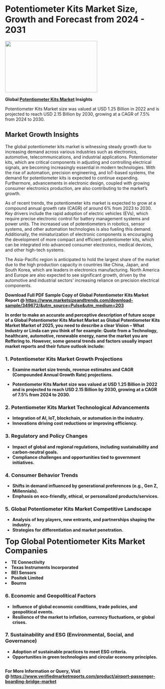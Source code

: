 <H1>Potentiometer Kits Market Size, Growth and Forecast from 2024 - 2031</H1><img class="aligncenter size-medium wp-image-584254" src="https://thirdeyenews.in/wp-content/uploads/2024/09/Global-Market-Research-300x168.jpeg" alt="" width="300" height="168" /><p><strong>Global&nbsp;<a href="https://www.marketsizeandtrends.com/download-sample/349672/&amp;utm_source=Pulse&amp;utm_medium=203">Potentiometer Kits Market</a> Insights</strong></p><p>Potentiometer Kits Market size was valued at USD 1.25 Billion in 2022 and is projected to reach USD 2.15 Billion by 2030, growing at a CAGR of 7.5% from 2024 to 2030.</p><p><h2>Market Growth Insights</h2> <p>The global potentiometer kits market is witnessing steady growth due to increasing demand across various industries such as electronics, automotive, telecommunications, and industrial applications. Potentiometer kits, which are critical components in adjusting and controlling electrical signals, are becoming increasingly essential in modern technologies. With the rise of automation, precision engineering, and IoT-based systems, the demand for potentiometer kits is expected to continue expanding. Furthermore, advancements in electronic design, coupled with growing consumer electronics production, are also contributing to the market’s growth.</p> <p><strong></strong></p> <p>As of recent trends, the potentiometer kits market is expected to grow at a compound annual growth rate (CAGR) of around 6% from 2023 to 2030. Key drivers include the rapid adoption of electric vehicles (EVs), which require precise electronic control for battery management systems and power units. The increased use of potentiometers in robotics, sensor systems, and other automation technologies is also fueling this demand. Additionally, the miniaturization of electronic components is encouraging the development of more compact and efficient potentiometer kits, which can be integrated into advanced consumer electronics, medical devices, and other high-tech systems.</p> <p>The Asia-Pacific region is anticipated to hold the largest share of the market due to the high production capacity in countries like China, Japan, and South Korea, which are leaders in electronics manufacturing. North America and Europe are also expected to see significant growth, driven by the automotive and industrial sectors’ increasing reliance on precision electrical components.</p> <p><strong></p><p><span class=""><strong>Download Full PDF Sample Copy of Global Potentiometer Kits Market Report</strong> @ <a href="https://www.marketsizeandtrends.com/download-sample/349672/&amp;utm_source=Pulse&amp;utm_medium=203" target="_blank">https://www.marketsizeandtrends.com/download-sample/349672/&amp;utm_source=Pulse&amp;utm_medium=203</a></span></p><p>In order to make an accurate and perceptive description of future scope of a Global&nbsp;Potentiometer Kits Market Market as Global&nbsp;Potentiometer Kits Market Market of 2025, you need to describe a clear Vision &ndash; What Industry or Linda can you think of for example: Quote from a Technology, healthcare, automotive, renewable energy, name the market you are Reffering to. However, some general trends and factors usually impact market reports and their future outlook include:</p><h3>1.&nbsp;<strong>Potentiometer Kits Market Growth Projections</strong></h3><ul><li>Examine market size trends, revenue estimates and CAGR (Compounded Annual Growth Rate) projections.</li><li><p>Potentiometer Kits Market size was valued at USD 1.25 Billion in 2022 and is projected to reach USD 2.15 Billion by 2030, growing at a CAGR of 7.5% from 2024 to 2030.</p></li></ul><h3>2.&nbsp;<strong>Potentiometer Kits Market Technological Advancements</strong></h3><ul><li>Integration of AI, IoT, blockchain, or automation in the industry.</li><li>Innovations driving cost reductions or improving efficiency.</li></ul><h3>3.&nbsp;<strong>Regulatory and Policy Changes</strong></h3><ul><li>Impact of global and regional regulations, including sustainability and carbon-neutral goals.</li><li>Compliance challenges and opportunities tied to government initiatives.</li></ul><h3>4.&nbsp;<strong>Consumer Behavior Trends</strong></h3><ul><li>Shifts in demand influenced by generational preferences (e.g., Gen Z, Millennials).</li><li>Emphasis on eco-friendly, ethical, or personalized products/services.</li></ul><h3>5.&nbsp;<strong>Global Potentiometer Kits Market Competitive Landscape</strong></h3><ul><li>Analysis of key players, new entrants, and partnerships shaping the industry.</li><li>Strategies for differentiation and market penetration.</li></ul><p data-pm-slice="1 1 []"><span style="color: inherit; font-family: inherit; font-size: 25px;">Top Global Potentiometer Kits Market Companies</span></p><div class="" data-test-id=""><p><li>TE Connectivity</li><li> Texas Instruments Incorporated</li><li> BEI Sensors</li><li> Positek Limited</li><li> Bourns</li></p></div><h3>6.&nbsp;<strong>Economic and Geopolitical Factors</strong></h3><ul><li>Influence of global economic conditions, trade policies, and geopolitical events.</li><li>Resilience of the market to inflation, currency fluctuations, or global crises.</li></ul><h3>7.&nbsp;<strong>Sustainability and ESG (Environmental, Social, and Governance)</strong></h3><ul><li>Adoption of sustainable practices to meet ESG criteria.</li><li>Opportunities in green technologies and circular economy principles.</li></ul><h2><strong style="font-size: 14px;">For More Information or Query, Visit @&nbsp;</strong><a style="background-color: #ffffff; font-size: 14px;" href="https://www.marketsizeandtrends.com/report/potentiometer-kits-market/" target="_blank">https://www.verifiedmarketreports.com/product/airport-passenger-boarding-bridge-market</a></h2>
